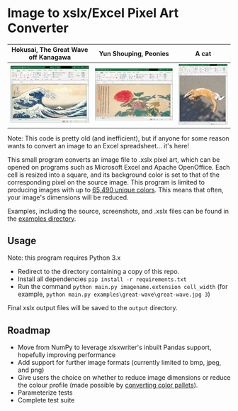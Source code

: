 # Image to xslx/Excel Pixel Art Converter

Hokusai, The Great Wave off Kanagawa             |  Yun Shouping, Peonies | A cat
:-------------------------:|:-------------------------:|:-------------------------:
![The Great Wave off Kanagawa](examples/great-wave/great-wave-sc.png)  |   ![Peonies](examples/yun-shouping_peonies/yun-shouping_peonies-sc.png) | ![A cat](examples/cat/cat_sc.png)

Note: This code is pretty old (and inefficient), but if anyone for some reason wants to convert an image to an Excel spreadsheet... it's here!

This small program converts an image file to .xslx pixel art, which can be opened on programs such as Microsoft Excel and Apache OpenOffice. Each cell is resized into a square, and its background color is set to that of the corresponding pixel on the source image.
This program is limited to producing images with up to [65,490 unique colors](https://support.microsoft.com/en-us/office/excel-specifications-and-limits-1672b34d-7043-467e-8e27-269d656771c3). This means that often, your image's dimensions will be reduced.

Examples, including the source, screenshots, and .xslx files can be found in the [examples directory](examples).

## Usage
Note: this program requires Python 3.x

- Redirect to the directory containing a copy of this repo. 
- Install all dependencies `pip install -r requirements.txt` 
- Run the command `python main.py imagename.extension cell_width` (for example, `python main.py examples\great-wave\great-wave.jpg 3`)

Final xslx output files will be saved to the `output` directory.

## Roadmap
* Move from NumPy to leverage xlsxwriter's inbuilt Pandas support, hopefully improving performance
* Add support for further image formats (currently limited to bmp, jpeg, and png)
* Give users the choice on whether to reduce image dimensions or reduce the colour profile (made possible by [converting color pallets](https://pillow.readthedocs.io/en/stable/reference/Image.html#PIL.Image.Image.convert)). 
* Parameterize tests
* Complete test suite 
